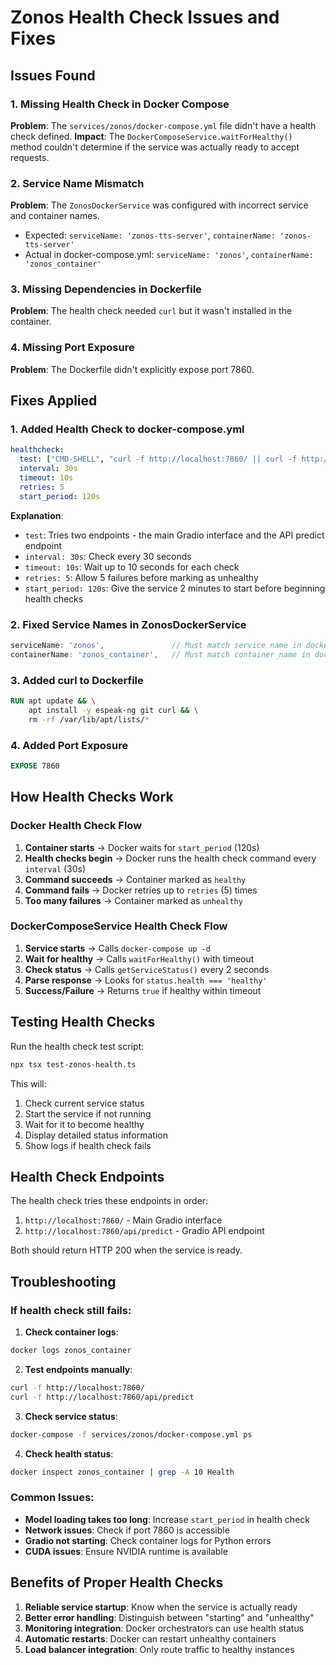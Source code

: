 # Zonos Health Check Issues and Fixes

## Issues Found

### 1. Missing Health Check in Docker Compose
**Problem**: The `services/zonos/docker-compose.yml` file didn't have a health check defined.
**Impact**: The `DockerComposeService.waitForHealthy()` method couldn't determine if the service was actually ready to accept requests.

### 2. Service Name Mismatch
**Problem**: The `ZonosDockerService` was configured with incorrect service and container names.
- Expected: `serviceName: 'zonos-tts-server'`, `containerName: 'zonos-tts-server'`
- Actual in docker-compose.yml: `serviceName: 'zonos'`, `containerName: 'zonos_container'`

### 3. Missing Dependencies in Dockerfile
**Problem**: The health check needed `curl` but it wasn't installed in the container.

### 4. Missing Port Exposure
**Problem**: The Dockerfile didn't explicitly expose port 7860.

## Fixes Applied

### 1. Added Health Check to docker-compose.yml
```yaml
healthcheck:
  test: ["CMD-SHELL", "curl -f http://localhost:7860/ || curl -f http://localhost:7860/api/predict || exit 1"]
  interval: 30s
  timeout: 10s
  retries: 5
  start_period: 120s
```

**Explanation**:
- `test`: Tries two endpoints - the main Gradio interface and the API predict endpoint
- `interval: 30s`: Check every 30 seconds
- `timeout: 10s`: Wait up to 10 seconds for each check
- `retries: 5`: Allow 5 failures before marking as unhealthy
- `start_period: 120s`: Give the service 2 minutes to start before beginning health checks

### 2. Fixed Service Names in ZonosDockerService
```typescript
serviceName: 'zonos',               // Must match service name in docker-compose.yml
containerName: 'zonos_container',   // Must match container_name in docker-compose.yml
```

### 3. Added curl to Dockerfile
```dockerfile
RUN apt update && \
    apt install -y espeak-ng git curl && \
    rm -rf /var/lib/apt/lists/*
```

### 4. Added Port Exposure
```dockerfile
EXPOSE 7860
```

## How Health Checks Work

### Docker Health Check Flow
1. **Container starts** → Docker waits for `start_period` (120s)
2. **Health checks begin** → Docker runs the health check command every `interval` (30s)
3. **Command succeeds** → Container marked as `healthy`
4. **Command fails** → Docker retries up to `retries` (5) times
5. **Too many failures** → Container marked as `unhealthy`

### DockerComposeService Health Check Flow
1. **Service starts** → Calls `docker-compose up -d`
2. **Wait for healthy** → Calls `waitForHealthy()` with timeout
3. **Check status** → Calls `getServiceStatus()` every 2 seconds
4. **Parse response** → Looks for `status.health === 'healthy'`
5. **Success/Failure** → Returns `true` if healthy within timeout

## Testing Health Checks

Run the health check test script:
```bash
npx tsx test-zonos-health.ts
```

This will:
1. Check current service status
2. Start the service if not running
3. Wait for it to become healthy
4. Display detailed status information
5. Show logs if health check fails

## Health Check Endpoints

The health check tries these endpoints in order:
1. `http://localhost:7860/` - Main Gradio interface
2. `http://localhost:7860/api/predict` - Gradio API endpoint

Both should return HTTP 200 when the service is ready.

## Troubleshooting

### If health check still fails:

1. **Check container logs**:
```bash
docker logs zonos_container
```

2. **Test endpoints manually**:
```bash
curl -f http://localhost:7860/
curl -f http://localhost:7860/api/predict
```

3. **Check service status**:
```bash
docker-compose -f services/zonos/docker-compose.yml ps
```

4. **Check health status**:
```bash
docker inspect zonos_container | grep -A 10 Health
```

### Common Issues:

- **Model loading takes too long**: Increase `start_period` in health check
- **Network issues**: Check if port 7860 is accessible
- **Gradio not starting**: Check container logs for Python errors
- **CUDA issues**: Ensure NVIDIA runtime is available

## Benefits of Proper Health Checks

1. **Reliable service startup**: Know when the service is actually ready
2. **Better error handling**: Distinguish between "starting" and "unhealthy"
3. **Monitoring integration**: Docker orchestrators can use health status
4. **Automatic restarts**: Docker can restart unhealthy containers
5. **Load balancer integration**: Only route traffic to healthy instances
